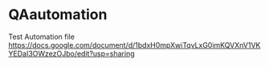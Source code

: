# QAautomation
Test Automation file
https://docs.google.com/document/d/1bdxH0mpXwiTqvLxG0imKQVXnV1VKYEDaI3OWzezOJbo/edit?usp=sharing

